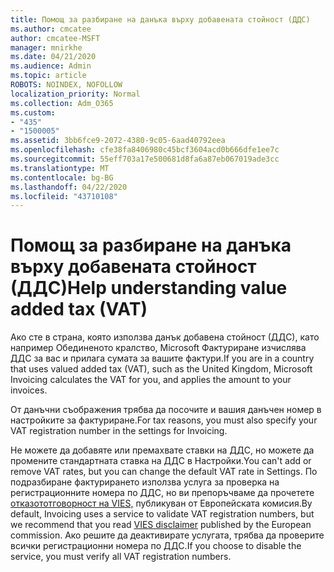 ```yaml
---
title: Помощ за разбиране на данъка върху добавената стойност (ДДС)
ms.author: cmcatee
author: cmcatee-MSFT
manager: mnirkhe
ms.date: 04/21/2020
ms.audience: Admin
ms.topic: article
ROBOTS: NOINDEX, NOFOLLOW
localization_priority: Normal
ms.collection: Adm_O365
ms.custom:
- "435"
- "1500005"
ms.assetid: 3bb6fce9-2072-4380-9c05-6aad40792eea
ms.openlocfilehash: cfe38fa8406980c45bcf3604acd0b666dfe1ee7c
ms.sourcegitcommit: 55eff703a17e500681d8fa6a87eb067019ade3cc
ms.translationtype: MT
ms.contentlocale: bg-BG
ms.lasthandoff: 04/22/2020
ms.locfileid: "43710108"
---
```

# <a name="help-understanding-value-added-tax-vat"></a><span data-ttu-id="b122e-102">Помощ за разбиране на данъка върху добавената стойност (ДДС)</span><span class="sxs-lookup"><span data-stu-id="b122e-102">Help understanding value added tax (VAT)</span></span>

<span data-ttu-id="b122e-103">Ако сте в страна, която използва данък добавена стойност (ДДС), като например Обединеното кралство, Microsoft Фактуриране изчислява ДДС за вас и прилага сумата за вашите фактури.</span><span class="sxs-lookup"><span data-stu-id="b122e-103">If you are in a country that uses valued added tax (VAT), such as the United Kingdom, Microsoft Invoicing calculates the VAT for you, and applies the amount to your invoices.</span></span>
  
<span data-ttu-id="b122e-104">От данъчни съображения трябва да посочите и вашия данъчен номер в настройките за фактуриране.</span><span class="sxs-lookup"><span data-stu-id="b122e-104">For tax reasons, you must also specify your VAT registration number in the settings for Invoicing.</span></span>
  
<span data-ttu-id="b122e-105">Не можете да добавяте или премахвате ставки на ДДС, но можете да промените стандартната ставка на ДДС в Настройки.</span><span class="sxs-lookup"><span data-stu-id="b122e-105">You can't add or remove VAT rates, but you can change the default VAT rate in Settings.</span></span> <span data-ttu-id="b122e-106">По подразбиране фактурирането използва услуга за проверка на регистрационните номера по ДДС, но ви препоръчваме да прочетете [отказототговорност на VIES,](https://go.microsoft.com/fwlink/?LinkID=841741) публикуван от Европейската комисия.</span><span class="sxs-lookup"><span data-stu-id="b122e-106">By default, Invoicing uses a service to validate VAT registration numbers, but we recommend that you read [VIES disclaimer](https://go.microsoft.com/fwlink/?LinkID=841741) published by the European commission.</span></span> <span data-ttu-id="b122e-107">Ако решите да деактивирате услугата, трябва да проверите всички регистрационни номера по ДДС.</span><span class="sxs-lookup"><span data-stu-id="b122e-107">If you choose to disable the service, you must verify all VAT registration numbers.</span></span>